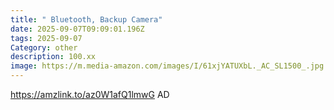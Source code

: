 ```yaml
---
title: " Bluetooth, Backup Camera"
date: 2025-09-07T09:09:01.196Z
tags: 2025-09-07
Category: other
description: 100.xx
image: https://m.media-amazon.com/images/I/61xjYATUXbL._AC_SL1500_.jpg
---
```

https://amzlink.to/az0W1afQ1lmwG
AD